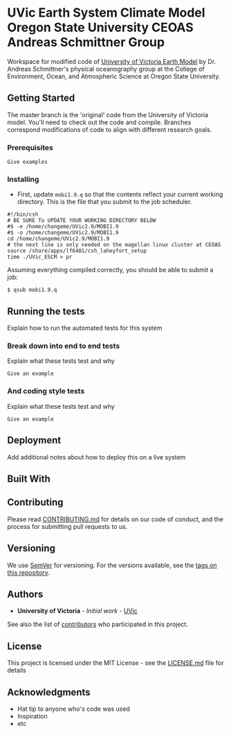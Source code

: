 # UVic Earth System Climate Model Oregon State University CEOAS Andreas Schmittner Group 

Workspace for modified code of [University of Victoria Earth Model](http://climate.uvic.ca/model/) by Dr. Andreas Schmittner's
physical oceanography group at the College of Environment, Ocean, and Atmospheric Science at Oregon State University.


## Getting Started

The master branch is the 'original' code from the University of Victoria model. You'll need to check out the code and compile. Branches correspond modifications of code to align with different research goals.

### Prerequisites

```
Give examples
```

### Installing

* First, update `mobi1.9.q` so that the contents reflect your current working directory. This is the file that you submit to the job scheduler.

```
#!/bin/csh
# BE SURE To UPDATE YOUR WORKING DIRECTORY BELOW
#$ -e /home/changeme/UVic2.9/MOBI1.9
#$ -o /home/changeme/UVic2.9/MOBI1.9
cd /home/changeme/UVic2.9/MOBI1.9
# the next line is only needed on the magellan linux cluster at CEOAS
source /share/apps/lf6481/csh_laheyfort_setup
time ./UVic_ESCM > pr
```

Assuming everything compiled correctly, you should be able to submit a job:

```
$ qsub mobi1.9.q 
```

## Running the tests

Explain how to run the automated tests for this system

### Break down into end to end tests

Explain what these tests test and why

```
Give an example
```

### And coding style tests

Explain what these tests test and why

```
Give an example
```

## Deployment

Add additional notes about how to deploy this on a live system

## Built With


## Contributing

Please read [CONTRIBUTING.md](https://gist.github.com/PurpleBooth/b24679402957c63ec426) for details on our code of conduct, and the process for submitting pull requests to us.

## Versioning

We use [SemVer](http://semver.org/) for versioning. For the versions available, see the [tags on this repository](https://github.com/your/project/tags). 

## Authors

* **University of Victoria** - *Initial work* - [UVic](http://climate.uvic.ca/model/)

See also the list of [contributors](https://github.com/your/project/contributors) who participated in this project.

## License

This project is licensed under the MIT License - see the [LICENSE.md](LICENSE.md) file for details

## Acknowledgments

* Hat tip to anyone who's code was used
* Inspiration
* etc


